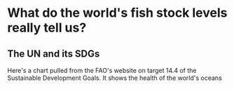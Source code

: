 # What do the world's fish stock levels really tell us?
## The UN and its SDGs
Here's a chart pulled from the FAO's website on target 14.4 of the Sustainable Development Goals. It shows the health of the world's oceans
